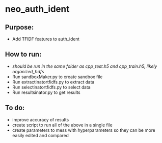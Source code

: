 # neo_auth_ident

## Purpose:
- Add TFIDF features to auth_ident

## How to run:
- *should be run in the same folder as cpp_test.h5 and cpp_train.h5, likely organized_hdfs*
- Run sandboxMaker.py to create sandbox file
- Run extractinatortfidfs.py to extract data
- Run selectinatortfidfs.py to select data
- Run resultsinator.py to get results

## To do:
- improve accuracy of results
- create script to run all of the above in a single file
- create parameters to mess with hyperparameters so they can be more easily edited and compared
